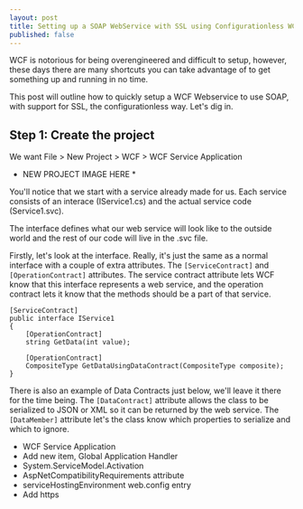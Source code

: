 ```yaml
---
layout: post
title: Setting up a SOAP WebService with SSL using Configurationless WCF
published: false
---
```


WCF is notorious for being overengineered and difficult to setup, however, these days there are many shortcuts you can take advantage of to get something up and running in no time.

This post will outline how to quickly setup a WCF Webservice to use SOAP, with support for SSL, the configurationless way. Let's dig in.

## Step 1: Create the project
We want File > New Project > WCF > WCF Service Application

* NEW PROJECT IMAGE HERE *

You'll notice that we start with a service already made for us. Each service consists of an interace (IService1.cs) and the actual service code (Service1.svc).

The interface defines what our web service will look like to the outside world and the rest of our code will live in the .svc file.

Firstly, let's look at the interface. Really, it's just the same as a normal interface with a couple of extra attributes. The `[ServiceContract]` and `[OperationContract]` attributes. The service contract attribute lets WCF know that this interface represents a web service, and the operation contract lets it know that the methods should be a part of that service.

    [ServiceContract]
    public interface IService1
    {
        [OperationContract]
        string GetData(int value);

        [OperationContract]
        CompositeType GetDataUsingDataContract(CompositeType composite);
    }

There is also an example of Data Contracts just below, we'll leave it there for the time being. The `[DataContract]` attribute allows the class to be serialized to JSON or XML so it can be returned by the web service. The `[DataMember]` attribute let's the class know which properties to serialize and which to ignore.

- WCF Service Application
- Add new item, Global Application Handler
- System.ServiceModel.Activation
- AspNetCompatibilityRequirements attribute
- serviceHostingEnvironment web.config entry
- Add https 